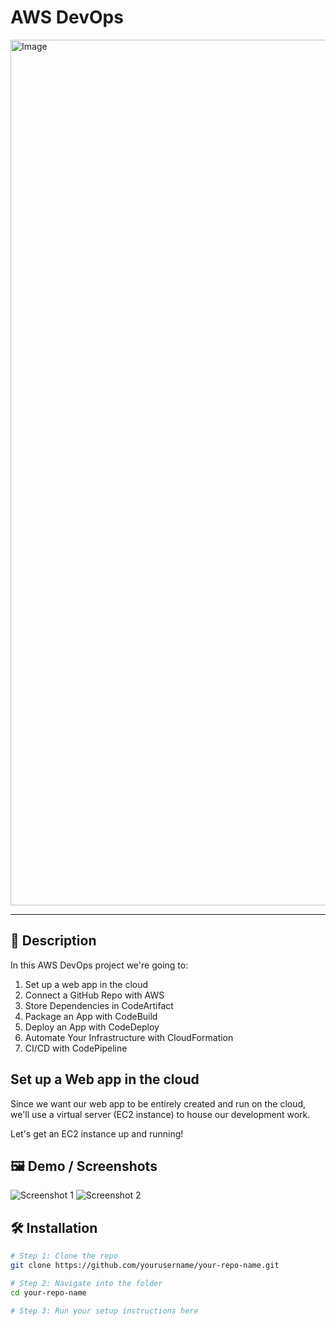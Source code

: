 # AWS DevOps

<img width="1385" alt="Image" src="https://github.com/user-attachments/assets/4e2cf657-5639-4359-af82-c27181fffa7e" />

---

## 📖 Description  
In this AWS DevOps project we're going to: 
1. Set up a web app in the cloud
2. Connect a GitHub Repo with AWS
3. Store Dependencies in CodeArtifact
4. Package an App with CodeBuild
5. Deploy an App with CodeDeploy
6. Automate Your Infrastructure with CloudFormation
7. CI/CD with CodePipeline

## Set up a Web app in the cloud
Since we want our web app to be entirely created and run on the cloud, we'll use a virtual server (EC2 instance) to house our development work.

Let's get an EC2 instance up and running!

## 🖼️ Demo / Screenshots  
![Screenshot 1](https://via.placeholder.com/400x250.png?text=Screenshot+1)
![Screenshot 2](https://via.placeholder.com/400x250.png?text=Screenshot+2)

## 🛠️ Installation  
```bash
# Step 1: Clone the repo
git clone https://github.com/yourusername/your-repo-name.git

# Step 2: Navigate into the folder
cd your-repo-name

# Step 3: Run your setup instructions here
